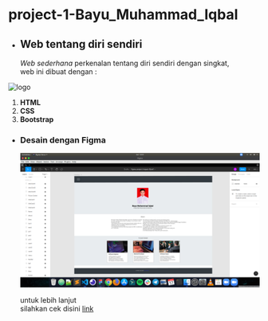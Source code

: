 # project-1-Bayu_Muhammad_Iqbal

- ## Web tentang diri sendiri

  _Web sederhana_ perkenalan tentang diri sendiri dengan singkat,
  </br>
  web ini dibuat dengan :

![logo](https://fiverr-res.cloudinary.com/images/t_main1,q_auto,f_auto/gigs/68678976/original/89070aeb6545eae9336c3826cce7ef306fe9e8c0/work-on-html-pages-in-bootstrap-jquery.png)

1. **HTML**
2. **CSS**
3. **Bootstrap**

- ### Desain dengan Figma

  ![desain](fig.png)

  untuk lebih lanjut </br> silahkan cek disini
  [link](https://www.figma.com/file/PxlViSL84GVlta8Joh9oWm/figma-project-Impact-Byte1?node-id=0%3A1)
